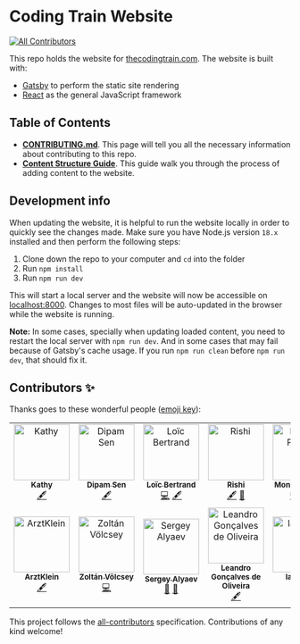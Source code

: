 # Coding Train Website

<!-- ALL-CONTRIBUTORS-BADGE:START - Do not remove or modify this section -->

[![All Contributors](https://img.shields.io/badge/all_contributors-12-orange.svg?style=flat-square)](#contributors-)

<!-- ALL-CONTRIBUTORS-BADGE:END -->

This repo holds the website for [thecodingtrain.com](https://thecodingtrain.com/). The website is built with:

- [Gatsby](https://www.gatsbyjs.com/) to perform the static site rendering
- [React](https://reactjs.org/) as the general JavaScript framework

## Table of Contents

- **[CONTRIBUTING.md](./CONTRIBUTING.md)**. This page will tell you all the necessary information about contributing to this repo.
- **[Content Structure Guide](/content/pages/guides/content-structure-guide.md)**. This guide walk you through the process of adding content to the website.

## Development info

When updating the website, it is helpful to run the website locally in order to quickly see the changes made. Make sure you have Node.js version `18.x` installed and then perform the following steps:

1. Clone down the repo to your computer and `cd` into the folder
2. Run `npm install`
3. Run `npm run dev`

This will start a local server and the website will now be accessible on [localhost:8000](http://localhost:8000). Changes to most files will be auto-updated in the browser while the website is running.

**Note:** In some cases, specially when updating loaded content, you need to restart the local server with `npm run dev`.
And in some cases that may fail because of Gatsby's cache usage. If you run `npm run clean` before `npm run dev`, that should fix it.

## Contributors ✨

Thanks goes to these wonderful people ([emoji key](https://allcontributors.org/docs/en/emoji-key)):

<!-- ALL-CONTRIBUTORS-LIST:START - Do not remove or modify this section -->
<!-- prettier-ignore-start -->
<!-- markdownlint-disable -->
<table>
  <tbody>
    <tr>
      <td align="center"><a href="https://github.com/kfahn22"><img src="https://avatars.githubusercontent.com/u/65121394?v=4?s=100" width="100px;" alt="Kathy"/><br /><sub><b>Kathy</b></sub></a><br /><a href="#content-kfahn22" title="Content">🖋</a></td>
      <td align="center"><a href="https://github.com/dipamsen"><img src="https://avatars.githubusercontent.com/u/59444569?v=4?s=100" width="100px;" alt="Dipam Sen"/><br /><sub><b>Dipam Sen</b></sub></a><br /><a href="#content-dipamsen" title="Content">🖋</a></td>
      <td align="center"><a href="https://github.com/lobertrand"><img src="https://avatars.githubusercontent.com/u/37326143?v=4?s=100" width="100px;" alt="Loïc Bertrand"/><br /><sub><b>Loïc Bertrand</b></sub></a><br /><a href="https://github.com/CodingTrain/thecodingtrain.com/commits?author=lobertrand" title="Code">💻</a> <a href="#content-lobertrand" title="Content">🖋</a></td>
      <td align="center"><a href="https://denisovichdev.github.io/link-tree"><img src="https://avatars.githubusercontent.com/u/66998096?v=4?s=100" width="100px;" alt="Rishi"/><br /><sub><b>Rishi</b></sub></a><br /><a href="#content-DenisovichDev" title="Content">🖋</a> <a href="#ideas-DenisovichDev" title="Ideas, Planning, & Feedback">🤔</a></td>
      <td align="center"><a href="https://aboutmonica.com"><img src="https://avatars.githubusercontent.com/u/6998954?v=4?s=100" width="100px;" alt="Monica Powell"/><br /><sub><b>Monica Powell</b></sub></a><br /><a href="https://github.com/CodingTrain/thecodingtrain.com/commits?author=M0nica" title="Code">💻</a> <a href="#content-M0nica" title="Content">🖋</a></td>
      <td align="center"><a href="https://github.com/btb331"><img src="https://avatars.githubusercontent.com/u/36310755?v=4?s=100" width="100px;" alt="btb331"/><br /><sub><b>btb331</b></sub></a><br /><a href="#projectManagement-btb331" title="Project Management">📆</a></td>
      <td align="center"><a href="https://github.com/pgriffin17"><img src="https://avatars.githubusercontent.com/u/31374077?v=4?s=100" width="100px;" alt="pgriffin17"/><br /><sub><b>pgriffin17</b></sub></a><br /><a href="#content-pgriffin17" title="Content">🖋</a></td>
    </tr>
    <tr>
      <td align="center"><a href="https://github.com/ArztKlein"><img src="https://avatars.githubusercontent.com/u/52363453?v=4?s=100" width="100px;" alt="ArztKlein"/><br /><sub><b>ArztKlein</b></sub></a><br /><a href="#content-ArztKlein" title="Content">🖋</a></td>
      <td align="center"><a href="https://zoltanvolcsey.onrender.com"><img src="https://avatars.githubusercontent.com/u/41576384?v=4?s=100" width="100px;" alt="Zoltán Völcsey"/><br /><sub><b>Zoltán Völcsey</b></sub></a><br /><a href="https://github.com/CodingTrain/thecodingtrain.com/commits?author=zvolcsey" title="Code">💻</a></td>
      <td align="center"><a href="https://github.com/alin256"><img src="https://avatars.githubusercontent.com/u/7563037?v=4?s=100" width="100px;" alt="Sergey Alyaev"/><br /><sub><b>Sergey Alyaev</b></sub></a><br /><a href="#ideas-alin256" title="Ideas, Planning, & Feedback">🤔</a> <a href="https://github.com/CodingTrain/thecodingtrain.com/commits?author=alin256" title="Documentation">📖</a></td>
      <td align="center"><a href="https://github.com/olegon"><img src="https://avatars.githubusercontent.com/u/434364?v=4?s=100" width="100px;" alt="Leandro Gonçalves de Oliveira"/><br /><sub><b>Leandro Gonçalves de Oliveira</b></sub></a><br /><a href="#content-olegon" title="Content">🖋</a></td>
      <td align="center"><a href="https://github.com/laurie60"><img src="https://avatars.githubusercontent.com/u/100629314?v=4?s=100" width="100px;" alt="laurie60"/><br /><sub><b>laurie60</b></sub></a><br /><a href="https://github.com/CodingTrain/thecodingtrain.com/commits?author=laurie60" title="Code">💻</a></td>
    </tr>
  </tbody>
</table>

<!-- markdownlint-restore -->
<!-- prettier-ignore-end -->

<!-- ALL-CONTRIBUTORS-LIST:END -->

This project follows the [all-contributors](https://github.com/all-contributors/all-contributors) specification. Contributions of any kind welcome!
